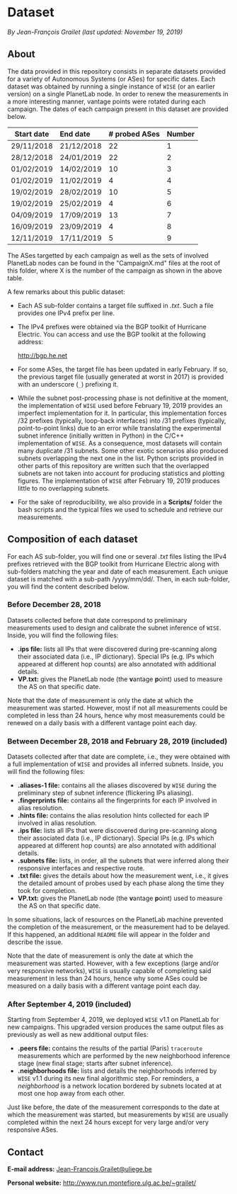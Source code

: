 # Dataset

*By Jean-François Grailet (last updated: November 19, 2019)*

## About

The data provided in this repository consists in separate datasets provided for a variety of 
Autonomous Systems (or ASes) for specific dates. Each dataset was obtained by running a single 
instance of `WISE` (or an earlier version) on a single PlanetLab node. In order to renew the 
measurements in a more interesting manner, vantage points were rotated during each campaign. The 
dates of each campaign present in this dataset are provided below.

|  Start date  |  End date  |  # probed ASes  |  Number  |
| :----------: | :--------- | :-------------- | :------- |
| 29/11/2018   | 21/12/2018 | 22              | 1        |
| 28/12/2018   | 24/01/2019 | 22              | 2        |
| 01/02/2019   | 14/02/2019 | 10              | 3        |
| 01/02/2019   | 11/02/2019 | 4               | 4        |
| 19/02/2019   | 28/02/2019 | 10              | 5        |
| 19/02/2019   | 25/02/2019 | 4               | 6        |
| 04/09/2019   | 17/09/2019 | 13              | 7        |
| 16/09/2019   | 23/09/2019 | 4               | 8        |
| 12/11/2019   | 17/11/2019 | 5               | 9        |

The ASes targetted by each campaign as well as the sets of involved PlanetLab nodes can be found 
in the "CampaignX.md" files at the root of this folder, where X is the number of the campaign as 
shown in the above table.

A few remarks about this public dataset:

* Each AS sub-folder contains a target file suffixed in *.txt*. Such a file provides one IPv4
  prefix per line.

* The IPv4 prefixes were obtained via the BGP toolkit of Hurricane Electric. You can access 
  and use the BGP toolkit at the following address:
  
  http://bgp.he.net

* For some ASes, the target file has been updated in early February. If so, the previous target 
  file (usually generated at worst in 2017) is provided with an underscore (`_`) prefixing it.
  
* While the subnet post-processing phase is not definitive at the moment, the implementation of 
  `WISE` used before February 19, 2019 provides an imperfect implementation for it. 
  In particular, this implementation forces /32 prefixes (typically, loop-back interfaces) into 
  /31 prefixes (typically, point-to-point links) due to an error while translating the 
  experimental subnet inference (initially written in Python) in the C/C++ implementation of 
  `WISE`. As a consequence, most datasets will contain many duplicate /31 subnets. Some other 
  exotic scenarios also produced subnets overlapping the next one in the list. Python scripts 
  provided in other parts of this repository are written such that the overlapped subnets are 
  not taken into account for producing statistics and plotting figures. The implementation of 
  `WISE` after February 19, 2019 produces little to no overlapping subnets.

* For the sake of reproducibility, we also provide in a **Scripts/** folder the bash scripts and 
  the typical files we used to schedule and retrieve our measurements.

## Composition of each dataset

For each AS sub-folder, you will find one or several *.txt* files listing the IPv4 prefixes 
retrieved with the BGP toolkit from Hurricane Electric along with sub-folders matching the year 
and date of each measurement. Each unique dataset is matched with a sub-path /yyyy/mm/dd/. Then, 
in each sub-folder, you will find the content described below.

### Before December 28, 2018 

Datasets collected before that date correspond to preliminary measurements used to design and 
calibrate the subnet inference of `WISE`. Inside, you will find the following files:

* **.ips file:** lists all IPs that were discovered during pre-scanning along their associated
  data (i.e., IP dictionary). Special IPs (e.g. IPs which appeared at different hop counts) are 
  also annotated with additional details.
* **VP.txt:** gives the PlanetLab node (the **v**antage **p**oint) used to measure the AS on that 
  specific date.

Note that the date of measurement is only the date at which the measurement was started. However,
most if not all measurements could be completed in less than 24 hours, hence why most measurements 
could be renewed on a daily basis with a different vantage point each day.

### Between December 28, 2018 and February 28, 2019 (included)

Datasets collected after that date are complete, i.e., they were obtained with a full 
implementation of `WISE` and provides all inferred subnets. Inside, you will find the following 
files:

* **.aliases-1 file:** contains all the aliases discovered by `WISE` during the preliminary step 
  of subnet inference (flickering IPs aliasing).
* **.fingerprints file:** contains all the fingerprints for each IP involved in alias resolution.
* **.hints file:** contains the alias resolution hints collected for each IP involved in alias 
  resolution.
* **.ips file:** lists all IPs that were discovered during pre-scanning along their associated
  data (i.e., IP dictionary). Special IPs (e.g. IPs which appeared at different hop counts) are 
  also annotated with additional details.
* **.subnets file:** lists, in order, all the subnets that were inferred along their responsive
  interfaces and respective route.
* **.txt file:** gives the details about how the measurement went, i.e., it gives the detailed 
  amount of probes used by each phase along the time they took for completion.
* **VP.txt:** gives the PlanetLab node (the **v**antage **p**oint) used to measure the AS on that 
  specific date.

In some situations, lack of resources on the PlanetLab machine prevented the completion of the 
measurement, or the measurement had to be delayed. If this happened, an additional `README` file 
will appear in the folder and describe the issue.

Note that the date of measurement is only the date at which the measurement was started. However,
with a few exceptions (large and/or very responsive networks), `WISE` is usually capable of 
completing said measurement in less than 24 hours, hence why some ASes could be measured on a 
daily basis with a different vantage point each day.

### After September 4, 2019 (included)

Starting from September 4, 2019, we deployed `WISE` v1.1 on PlanetLab for new campaigns. This 
upgraded version produces the same output files as previously as well as new additional output 
files:

* **.peers file:** contains the results of the partial (Paris) `traceroute` measurements which 
  are performed by the new neighborhood inference stage (new final stage; starts after subnet 
  inference).
* **.neighborhoods file:** lists and details the neighborhoods inferred by `WISE` v1.1 during its 
  new final algorithmic step. For reminders, a *neighborhood* is a network location bordered by 
  subnets located at at most one hop away from each other.

Just like before, the date of the measurement corresponds to the date at which the measurement was 
started, but measurements by `WISE` are usually completed within the next 24 hours except for 
very large and/or very responsive ASes.

## Contact

**E-mail address:** Jean-Francois.Grailet@uliege.be

**Personal website:** http://www.run.montefiore.ulg.ac.be/~grailet/
